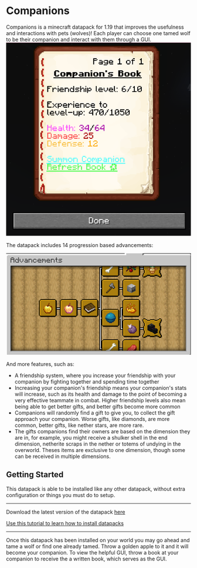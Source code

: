 # Companions

Companions is a minecraft datapack for 1.19 that improves the usefulness and interactions with pets (wolves)! Each player can choose one tamed wolf to be their companion and interact with them through a GUI.
![Display of datapack's GUI](resources/preview_gui.png)

The datapack includes 14 progression based advancements:

![Display of datapack's advancements](resources/preview_advancements.png)

And more features, such as:
- A friendship system, where you increase your friendship with your companion by fighting together and spending time together
- Increasing your companion's friendship means your companion's stats will increase, such as its health and damage to the point of becoming a very effective teammate in combat. Higher friendship levels also mean being able to get better gifts, and better gifts become more common
- Companions will randomly find a gift to give you, to collect the gift approach your companion. Worse gifts, like diamonds, are more common, better gifts, like nether stars, are more rare.
- The gifts companions find their owners are based on the dimension they are in, for example, you might receive a shulker shell in the end dimension, netherite scraps in the nether or totems of undying in the overworld. Theses items are exclusive to one dimension, though some can be received in multiple dimensions.

## Getting Started
This datapack is able to be installed like any other datapack, without extra configuration or things you must do to setup.

---

Download the latest version of the datapack [here](https://github.com/supercam19/Companions/releases/latest)

[Use this tutorial to learn how to install datapacks](https://www.planetminecraft.com/blog/how-to-download-and-install-minecraft-data-packs/)

---

Once this datapack has been installed on your world you may go ahead and tame a wolf or find one already tamed. Throw a golden apple to it and it will become your companion. To view the helpful GUI, throw a book at your companion to receive the a written book, which serves as the GUI.